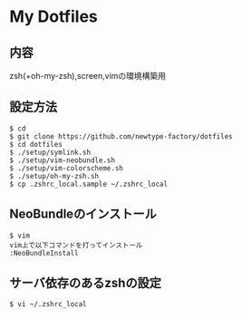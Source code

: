 # My Dotfiles

## 内容
zsh(+oh-my-zsh),screen,vimの環境構築用

## 設定方法
```
$ cd
$ git clone https://github.com/newtype-factory/dotfiles
$ cd dotfiles
$ ./setup/symlink.sh
$ ./setup/vim-neobundle.sh
$ ./setup/vim-colorscheme.sh
$ ./setup/oh-my-zsh.sh
$ cp .zshrc_local.sample ~/.zshrc_local
```

## NeoBundleのインストール
```
$ vim
vim上で以下コマンドを打ってインストール
:NeoBundleInstall
```

## サーバ依存のあるzshの設定
```
$ vi ~/.zshrc_local
```
